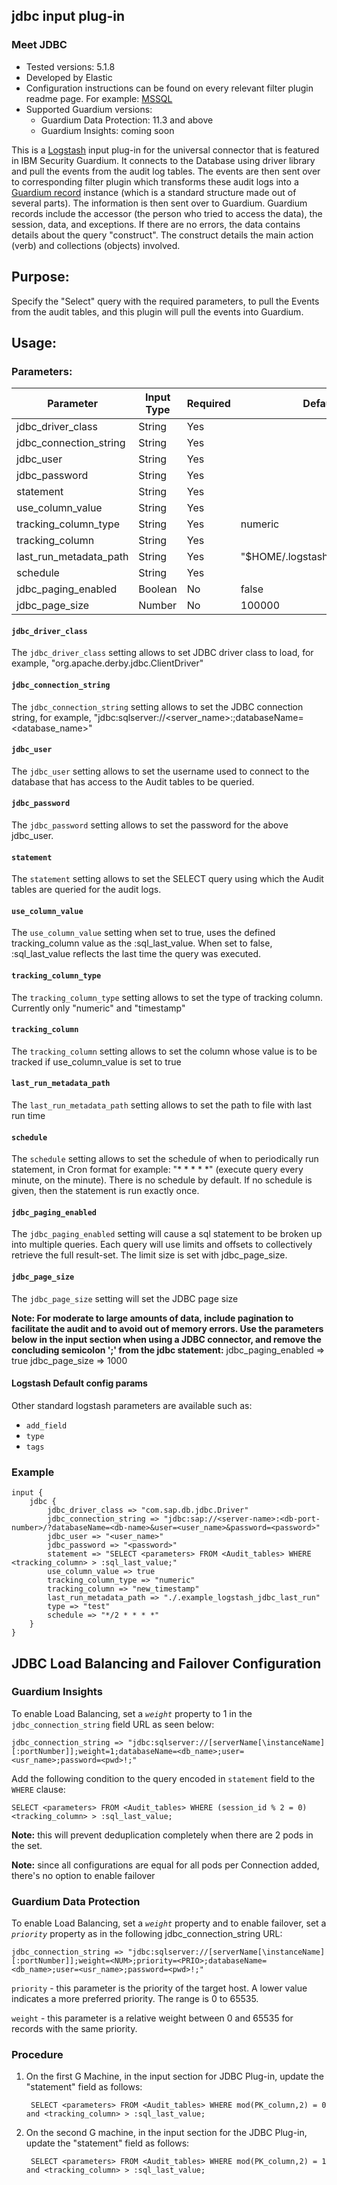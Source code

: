 ## jdbc input plug-in
### Meet JDBC
* Tested versions: 5.1.8
* Developed by Elastic
* Configuration instructions can be found on every relevant filter plugin readme page. For example: [MSSQL](https://github.com/IBM/universal-connectors/blob/main/filter-plugin/logstash-filter-mssql-guardium#configuring-the-mssql-filters-in-guardium)
* Supported Guardium versions:
	* Guardium Data Protection: 11.3 and above
    * Guardium Insights: coming soon

This is a [Logstash](https://github.com/elastic/logstash) input plug-in for the universal connector that is featured in IBM Security Guardium. It connects to the Database using driver library and pull the events from the audit log tables. The events are then sent over to corresponding filter plugin which transforms these audit logs into a [Guardium record](https://github.com/IBM/universal-connectors/blob/main/common/src/main/java/com/ibm/guardium/universalconnector/commons/structures/Record.java)  instance (which is a standard structure made out of several parts). The information is then sent over to Guardium. Guardium records include the accessor (the person who tried to access the data), the session, data, and exceptions. If there are no errors, the data contains details about the query "construct". The construct details the main action (verb) and collections (objects) involved.


## Purpose:

Specify the "Select" query with the required parameters, to pull the Events from the audit tables, and this plugin will pull the events into Guardium.


## Usage:

### Parameters:

| Parameter | Input Type | Required | Default |
|-----------|------------|----------|---------|
| jdbc_driver_class  | String | Yes |   |
| jdbc_connection_string  | String | Yes |   |
| jdbc_user  | String | Yes |   |
| jdbc_password  | String | Yes |   |
| statement  | String | Yes |   |
| use_column_value  | String | Yes |   |
| tracking_column_type  | String | Yes | numeric  |
| tracking_column  | String | Yes |   |
| last_run_metadata_path  | String | Yes |  "$HOME/.logstash_jdbc_last_run" |
| schedule  | String | Yes |   |
| jdbc_paging_enabled  | Boolean | No |  false |
| jdbc_page_size  | Number | No | 100000  |


#### `jdbc_driver_class`
The `jdbc_driver_class` setting allows to set JDBC driver class to load, for example, "org.apache.derby.jdbc.ClientDriver"

#### `jdbc_connection_string`
The `jdbc_connection_string` setting allows to set the JDBC connection string, for example, "jdbc:sqlserver://<server_name>:<port>;databaseName=<database_name>"

#### `jdbc_user`
The `jdbc_user` setting allows to set the username used to connect to the database that has access to the Audit tables to be queried.

#### `jdbc_password`
The `jdbc_password` setting allows to set the password for the above jdbc_user.

#### `statement`
The `statement` setting allows to set the SELECT query using which the Audit tables are queried for the audit logs.

#### `use_column_value`
The `use_column_value` setting when set to true, uses the defined tracking_column value as the :sql_last_value. When set to false, :sql_last_value reflects the last time the query was executed.

#### `tracking_column_type`
The `tracking_column_type` setting allows to set the type of tracking column. Currently only "numeric" and "timestamp"

#### `tracking_column`
The `tracking_column` setting allows to set the column whose value is to be tracked if use_column_value is set to true

#### `last_run_metadata_path`
The `last_run_metadata_path` setting allows to set the path to file with last run time

#### `schedule`
The `schedule` setting allows to set the schedule of when to periodically run statement, in Cron format for example: "* * * * *" (execute query every minute, on the minute). There is no schedule by default. If no schedule is given, then the statement is run exactly once.

#### `jdbc_paging_enabled`
The `jdbc_paging_enabled` setting will cause a sql statement to be broken up into multiple queries. Each query will use limits and offsets to collectively retrieve the full result-set. The limit size is set with jdbc_page_size.

#### `jdbc_page_size`
The `jdbc_page_size` setting will set the JDBC page size

**Note: For moderate to large amounts of data, include pagination to facilitate the audit and to avoid out of memory errors.  Use the parameters below in the input section when using a JDBC connector, and remove the concluding semicolon ';' from the jdbc statement:**
			jdbc_paging_enabled => true
			jdbc_page_size => 1000

#### Logstash Default config params
Other standard logstash parameters are available such as:
* `add_field`
* `type`
* `tags`

### Example

	input {
		jdbc {
			jdbc_driver_class => "com.sap.db.jdbc.Driver"
			jdbc_connection_string => "jdbc:sap://<server-name>:<db-port-number>/?databaseName=<db-name>&user=<user_name>&password=<password>"
			jdbc_user => "<user_name>"
			jdbc_password => "<password>"
			statement => "SELECT <parameters> FROM <Audit_tables> WHERE <tracking_column> > :sql_last_value;"
			use_column_value => true
			tracking_column_type => "numeric"
			tracking_column => "new_timestamp"
			last_run_metadata_path => "./.example_logstash_jdbc_last_run"
			type => "test"
			schedule => "*/2 * * * *"
		}
	}

## JDBC Load Balancing and Failover Configuration

### Guardium Insights

To enable Load Balancing, set a _`weight`_ property to 1 in the `jdbc_connection_string` field URL as seen below:

```
jdbc_connection_string => "jdbc:sqlserver://[serverName[\instanceName][:portNumber]];weight=1;databaseName=<db_name>;user=<usr_name>;password=<pwd>!;"
```
	
Add the following condition to the query encoded in `statement` field to the `WHERE` clause:


```
SELECT <parameters> FROM <Audit_tables> WHERE (session_id % 2 = 0) <tracking_column> > :sql_last_value;
```

**Note:** this will prevent deduplication completely when there are 2 pods in the set.

**Note:** since all configurations are equal for all pods per Connection added, there's no option to enable failover

### Guardium Data Protection

To enable Load Balancing, set a _`weight`_ property and to enable failover, set a _`priority`_ property as in the following jdbc_connection_string URL:

```
jdbc_connection_string => "jdbc:sqlserver://[serverName[\instanceName][:portNumber]];weight=<NUM>;priority=<PRIO>;databaseName=<db_name>;user=<usr_name>;password=<pwd>!;"
```

`priority` - this parameter is the priority of the target host. A lower value indicates a more preferred priority. The range is 0 to 65535.

`weight` - this parameter is a relative weight between 0 and 65535 for records with the same priority.

### Procedure

1. On the first G Machine, in the input section for JDBC Plug-in, update the "statement" field as follows:

		SELECT <parameters> FROM <Audit_tables> WHERE mod(PK_column,2) = 0 and <tracking_column> > :sql_last_value;

2. On the second G machine, in the input section for the JDBC Plug-in, update the  "statement" field as follows:

		SELECT <parameters> FROM <Audit_tables> WHERE mod(PK_column,2) = 1 and <tracking_column> > :sql_last_value;

